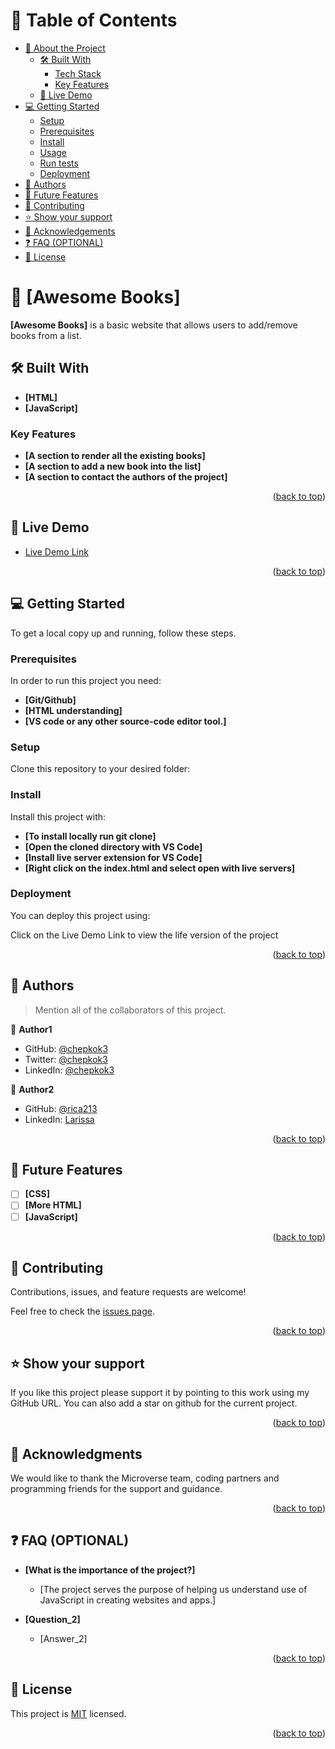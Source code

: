 <a name="readme-top"></a>

# 📗 Table of Contents

- [📖 About the Project](#about-project)
  - [🛠 Built With](#built-with)
    - [Tech Stack](#tech-stack)
    - [Key Features](#key-features)
  - [🚀 Live Demo](#live-demo)
- [💻 Getting Started](#getting-started)
  - [Setup](#setup)
  - [Prerequisites](#prerequisites)
  - [Install](#install)
  - [Usage](#usage)
  - [Run tests](#run-tests)
  - [Deployment](#triangular_flag_on_post-deployment)
- [👥 Authors](#authors)
- [🔭 Future Features](#future-features)
- [🤝 Contributing](#contributing)
- [⭐️ Show your support](#support)
- [🙏 Acknowledgements](#acknowledgements)
- [❓ FAQ (OPTIONAL)](#faq)
- [📝 License](#license)

# 📖 [Awesome Books] <a name="about-project"></a>

**[Awesome Books]** is a basic website that allows users to add/remove books from a list.

## 🛠 Built With <a name="built-with"></a>

- **[HTML]**
- **[JavaScript]**

### Key Features <a name="key-features"></a>

- **[A section to render all the existing books]**
- **[A section to add a new book into the list]**
- **[A section to contact the authors of the project]**

<p align="right">(<a href="#readme-top">back to top</a>)</p>

## 🚀 Live Demo <a name="live-demo"></a>

- [Live Demo Link](https://rica213.github.io/awesome-books/)

<p align="right">(<a href="#readme-top">back to top</a>)</p>

## 💻 Getting Started <a name="getting-started"></a>

To get a local copy up and running, follow these steps.

### Prerequisites

In order to run this project you need:

- **[Git/Github]**
- **[HTML understanding]**
- **[VS code or any other source-code editor tool.]**

### Setup

Clone this repository to your desired folder:

### Install

Install this project with:

- **[To install locally run git clone]**
- **[Open the cloned directory with VS Code]**
- **[Install live server extension for VS Code]**
- **[Right click on the index.html and select open with live servers]**

### Deployment

You can deploy this project using:

<a name="getting-started">Click on the Live Demo Link to view the life version of the project</a>

<p align="right">(<a href="#readme-top">back to top</a>)</p>

## 👥 Authors <a name="authors"></a>

> Mention all of the collaborators of this project.

👤 **Author1**

- GitHub: [@chepkok3](https://github.com/chepkok3)
- Twitter: [@chepkok3](https://twitter.com/home)
- LinkedIn: [@chepkok3](https://www.linkedin.com/in/kibor-stanley-350b8a123/)

👤 **Author2**

- GitHub: [@rica213](https://github.com/rica213)
- LinkedIn: [Larissa](https://www.linkedin.com/in/larissa-clarielle-andrainasoa-8768a3256/)

<p align="right">(<a href="#readme-top">back to top</a>)</p>

## 🔭 Future Features <a name="future-features"></a>

- [ ] **[CSS]**
- [ ] **[More HTML]**
- [ ] **[JavaScript]**

<p align="right">(<a href="#readme-top">back to top</a>)</p>

## 🤝 Contributing <a name="contributing"></a>

Contributions, issues, and feature requests are welcome!

Feel free to check the [issues page](../../issues/).

<p align="right">(<a href="#readme-top">back to top</a>)</p>

## ⭐️ Show your support <a name="support"></a>

If you like this project please support it by pointing to this work using my GitHub URL. You can also add a star on github for the current project.

<p align="right">(<a href="#readme-top">back to top</a>)</p>

## 🙏 Acknowledgments <a name="acknowledgements"></a>

We would like to thank the Microverse team, coding partners and programming friends for the support and guidance.

<p align="right">(<a href="#readme-top">back to top</a>)</p>

## ❓ FAQ (OPTIONAL) <a name="faq"></a>

- **[What is the importance of the project?]**

  - [The project serves the purpose of helping us understand use of JavaScript in creating websites and apps.]

- **[Question_2]**

  - [Answer_2]

<p align="right">(<a href="#readme-top">back to top</a>)</p>

## 📝 License <a name="license"></a>

This project is [MIT](./LICENSE) licensed.

<p align="right">(<a href="#readme-top">back to top</a>)</p>
